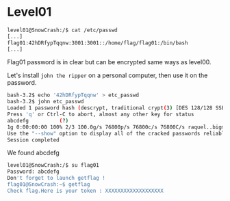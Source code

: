 # Level01

```bash
level01@SnowCrash:/$ cat /etc/passwd
[...]
flag01:42hDRfypTqqnw:3001:3001::/home/flag/flag01:/bin/bash
[...]
```
Flag01 password is in clear but can be encrypted same ways as level00.

Let's install `john the ripper` on a personal computer, then use it on the password.
```bash
bash-3.2$ echo '42hDRfypTqqnw' > etc_passwd
bash-3.2$ john etc_passwd
Loaded 1 password hash (descrypt, traditional crypt(3) [DES 128/128 SSE2])
Press 'q' or Ctrl-C to abort, almost any other key for status
abcdefg          (?)
1g 0:00:00:00 100% 2/3 100.0g/s 76800p/s 76800c/s 76800C/s raquel..bigman
Use the "--show" option to display all of the cracked passwords reliably
Session completed
```
We found abcdefg

```bash
level01@SnowCrash:/$ su flag01
Password: abcdefg
Don't forget to launch getflag !
flag01@SnowCrash:~$ getflag
Check flag.Here is your token : XXXXXXXXXXXXXXXXXXX
```
